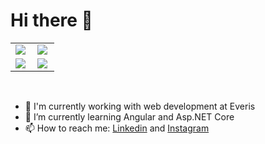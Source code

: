 <h1> Hi there 👋 </h1>
<table>
 <tr>
    <td>
       <a href="https://github.com/brunofamiliar">
        <img align="left" src="https://github-readme-stats.vercel.app/api?username=brunofamiliar&show_icons=true&theme=dracula" />
      </a>
   </td>
   <td>
     <a href="https://github.com/brunofamiliar">
        <img align="left" src="https://github-readme-stats.vercel.app/api/top-langs/?username=brunofamiliar&layout=compact&theme=dracula" />
     </a>
   </td>
 </tr>
  <tr>
    <td>
       <a href="https://github.com/brunofamiliar/gold">
         <img align="left" src="https://github-readme-stats.vercel.app/api/pin/?username=brunofamiliar&repo=gold&theme=dracula" />
       </a>
    </td>
    <td>
     <a href="https://github.com/brunofamiliar/BinaryToDecimal">
       <img align="left" src="https://github-readme-stats.vercel.app/api/pin/?username=brunofamiliar&repo=BinaryToDecimal&theme=dracula" />
     </a>
    </td>
  </tr>
</table>



<br/>

<ul>
  <li> 🔭 I'm currently working with web development at Everis </li>
  <li> 🌱 I’m currently learning Angular and Asp.NET Core </li>
  <li> 📫 How to reach me: <a href="https://www.linkedin.com/in/brunofamiliar/">Linkedin</a> and <a href="http://intagram.com/edbrunoalves">Instagram</a> </li>
</ul>

<!--
**brunofamiliar/brunofamiliar** is a ✨ _special_ ✨ repository because its `README.md` (this file) appears on your GitHub profile.

Here are some ideas to get you started:

- 🔭 I’m currently working on ...
- 🌱 I’m currently learning ...
- 👯 I’m looking to collaborate on ...
- 🤔 I’m looking for help with ...
- 💬 Ask me about ...
- 📫 How to reach me: ...
- 😄 Pronouns: ...
- ⚡ Fun fact: ...
-->


